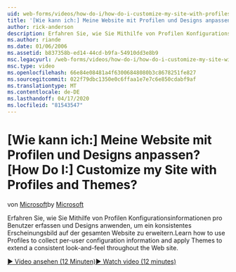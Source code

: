 ```yaml
---
uid: web-forms/videos/how-do-i/how-do-i-customize-my-site-with-profiles-and-themes
title: '[Wie kann ich:] Meine Website mit Profilen und Designs anpassen? | Microsoft-Dokumentation'
author: rick-anderson
description: Erfahren Sie, wie Sie Mithilfe von Profilen Konfigurationsinformationen pro Benutzer erfassen und Designs anwenden, um ein konsistentes Erscheinungsbild auf der gesamten Website zu erweitern.
ms.author: riande
ms.date: 01/06/2006
ms.assetid: b837358b-ed14-44cd-b9fa-54910dd3e8b9
msc.legacyurl: /web-forms/videos/how-do-i/how-do-i-customize-my-site-with-profiles-and-themes
msc.type: video
ms.openlocfilehash: 66e84e08481a4f63006848080b3c8678251fe827
ms.sourcegitcommit: 022f79dbc1350e0c6ffaa1e7e7c6e850cdabf9af
ms.translationtype: MT
ms.contentlocale: de-DE
ms.lasthandoff: 04/17/2020
ms.locfileid: "81543547"
---
```

# <a name="how-do-i-customize-my-site-with-profiles-and-themes"></a><span data-ttu-id="b3a7a-104">[Wie kann ich:] Meine Website mit Profilen und Designs anpassen?</span><span class="sxs-lookup"><span data-stu-id="b3a7a-104">[How Do I:] Customize my Site with Profiles and Themes?</span></span>

<span data-ttu-id="b3a7a-105">von [Microsoft](https://github.com/microsoft)</span><span class="sxs-lookup"><span data-stu-id="b3a7a-105">by [Microsoft](https://github.com/microsoft)</span></span>

<span data-ttu-id="b3a7a-106">Erfahren Sie, wie Sie Mithilfe von Profilen Konfigurationsinformationen pro Benutzer erfassen und Designs anwenden, um ein konsistentes Erscheinungsbild auf der gesamten Website zu erweitern.</span><span class="sxs-lookup"><span data-stu-id="b3a7a-106">Learn how to use Profiles to collect per-user configuration information and apply Themes to extend a consistent look-and-feel throughout the Web site.</span></span>

[<span data-ttu-id="b3a7a-107">&#9654; Video ansehen (12 Minuten)</span><span class="sxs-lookup"><span data-stu-id="b3a7a-107">&#9654; Watch video (12 minutes)</span></span>](https://channel9.msdn.com/Blogs/ASP-NET-Site-Videos/how-do-i-customize-my-site-with-profiles-and-themes)
